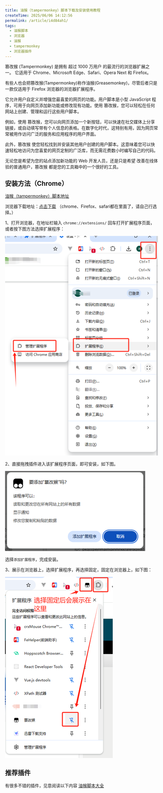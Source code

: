 ```yaml
---
title: 油猴（tampermonkey）脚本下载及安装使用教程
createTime: 2025/06/06 14:12:56
permalink: /article/i4d84ah1/
tags:
  - 油猴脚本
  - 浏览器
  - 油猴
  - tampermonkey
  - 浏览器插件
---
```


篡改猴 (Tampermonkey) 是拥有 超过 1000 万用户 的最流行的浏览器扩展之一。 它适用于 Chrome、Microsoft Edge、Safari、Opera Next 和 Firefox。

有些人也会把篡改猴(Tampermonkey)称作油猴(Greasemonkey)，尽管后者只是一款仅适用于 Firefox 浏览器的浏览器扩展程序。

它允许用户自定义并增强您最喜爱的网页的功能。用户脚本是小型 JavaScript 程序，可用于向网页添加新功能或修改现有功能。使用 篡改猴，您可以轻松在任何网站上创建、管理和运行这些用户脚本。

例如，使用 篡改猴，您可以向网页添加一个新按钮，可以快速在社交媒体上分享链接，或自动填写带有个人信息的表格。在数字化时代，这特别有用，因为网页常常被用作访问广泛的服务和应用程序的用户界面。

此外，篡改猴 使您轻松找到并安装其他用户创建的用户脚本。这意味着您可以快速轻松地访问为您喜爱的网页定制的广泛库，而无需花费数小时编写自己的代码。

无论您是希望为您的站点添加新功能的 Web 开发人员，还是只是希望 改善在线体验的普通用户，篡改猴 都是您的工具箱中的一个很好的工具。

## 安装方法（Chrome）

[油猴（tampermonkey）脚本地址](https://pan.quark.cn/s/649d24b36c30)

浏览器下载地址：[点击下载](https://pan.quark.cn/s/649d24b36c30) （chrome、Firefox、safari都在里面了，请自己行选择。）

1、打开浏览器，在地址栏输入 `chrome://extensions/` 回车打开扩展程序页面，或者按下图方法选择扩展程序：

![alt text](1.png)

2、直接拖拽插件进入该扩展程序页面，即可安装，如下图。

![alt text](2.png)

选择`添加扩展程序`，完成安装。

3、展示在浏览器上，选择扩展程序，再选择固定，固定在浏览器上，如下图：

![alt text](3.png)

## 推荐插件
有很多不错的插件，见意阅读以下内容
[油猴脚本大全](/article/dgoha52k/)